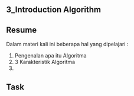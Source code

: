 ## 3_Introduction Algorithm
## Resume
Dalam materi kali ini beberapa hal yang dipelajari :
1. Pengenalan apa itu Algoritma
2. 3 Karakteristik Algoritma
3. 



## Task
